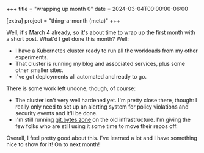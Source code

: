 +++
title = "wrapping up month 0"
date = 2024-03-04T00:00:00-06:00

[extra]
project = "thing-a-month (meta)"
+++

Well, it's March 4 already, so it's about time to wrap up the first month with a short post. What'd I get done this month? Well:

- I have a Kubernetes cluster ready to run all the workloads from my other experiments.
- That cluster is running my blog and associated services, plus some other smaller sites.
- I've got deployments all automated and ready to go.

<!-- more -->

There is some work left undone, though, of course:

- The cluster isn't very well hardened yet. I'm pretty close there, though: I really only need to set up an alerting system for policy violations and security events and it'll be done.
- I'm still running [git.bytes.zone](https://git.bytes.zone) on the old infrastructure. I'm giving the few folks who are still using it some time to move their repos off.

Overall, I feel pretty good about this. I've learned a lot and I have something nice to show for it! On to next month!
